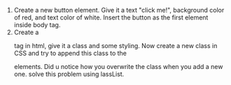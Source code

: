 1. Create a new button element. Give it a text "click me!", background color of red, and text color of white. Insert the button as the first element inside body tag.
2. Create a <p> tag in html, give it a class and some styling. Now create a new class in CSS and try to append this class to the <p> elements. Did u notice how you overwrite the class when you add a new one. solve this problem using lassList.
